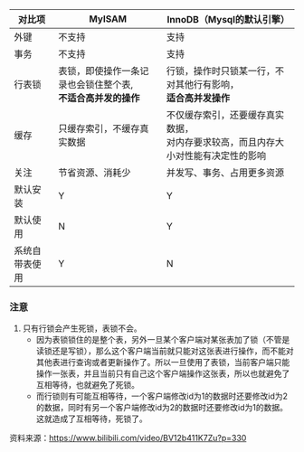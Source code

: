 | 对比项         | MyISAM                                                       | InnoDB（Mysql的默认引擎）                                    |
| -------------- | ------------------------------------------------------------ | ------------------------------------------------------------ |
| 外键           | 不支持                                                       | 支持                                                         |
| 事务           | 不支持                                                       | 支持                                                         |
| 行表锁         | 表锁，即使操作一条记录也会锁住整个表,<br />**不适合高并发的操作** | 行锁，操作时只锁某一行，不对其他行有影响，<br />**适合高并发操作** |
| 缓存           | 只缓存索引，不缓存真实数据                                   | 不仅缓存索引，还要缓存真实数据，<br />对内存要求较高，而且内存大小对性能有决定性的影响 |
| 关注           | 节省资源、消耗少                                             | 并发写、事务、占用更多资源                                   |
| 默认安装       | Y                                                            | Y                                                            |
| 默认使用       | N                                                            | Y                                                            |
| 系统自带表使用 | Y                                                            | N                                                            |

### 注意

1. 只有行锁会产生死锁，表锁不会。
   * 因为表锁锁住的是整个表，另外一旦某个客户端对某张表加了锁（不管是读锁还是写锁），那么这个客户端当前就只能对这张表进行操作，而不能对其他表进行查询或者更新操作了。所以一旦使用了表锁，当前客户端只能操作一张表，并且当前只有自己这个客户端操作这张表，所以也就避免了互相等待，也就避免了死锁。
   * 而行锁则有可能互相等待，一个客户端修改id为1的数据时还要修改id为2的数据，同时有另一个客户端修改id为2的数据时还要修改id为1的数据。这就造成了互相等待，死锁了。



资料来源：https://www.bilibili.com/video/BV12b411K7Zu?p=330
